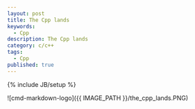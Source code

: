 ```yaml
---
layout: post
title: The Cpp lands
keywords:
  - Cpp
description: The Cpp lands
category: c/c++
tags:
  - Cpp
published: true
---
```

{% include JB/setup %}

![cmd-markdown-logo]({{ IMAGE_PATH }}/the_cpp_lands.PNG)














